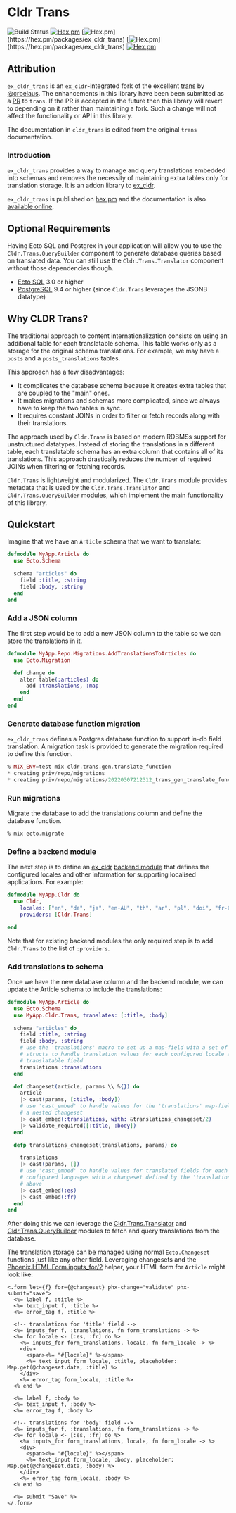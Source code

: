 # Cldr Trans
![Build Status](http://sweatbox.noexpectations.com.au:8080/buildStatus/icon?job=cldr_trans)
[![Hex.pm](https://img.shields.io/hexpm/v/ex_cldr_trans.svg)](https://hex.pm/packages/ex_cldr_trans)
[![Hex.pm](https://img.shields.io/hexpm/dw/ex_cldr_trans.svg?)](https://hex.pm/packages/ex_cldr_trans)
[![Hex.pm](https://img.shields.io/hexpm/dt/ex_cldr_trans.svg?)](https://hex.pm/packages/ex_cldr_trans)
[![Hex.pm](https://img.shields.io/hexpm/l/ex_cldr_trans.svg)](https://hex.pm/packages/ex_cldr_trans)

## Attribution

`ex_cldr_trans` is an `ex_cldr`-integrated fork of the excellent [trans](https://github.com/crbelaus/trans) by [@crbelaus](https://github.com/crbelaus). The enhancements in this library have been been submitted as a [PR](https://github.com/crbelaus/trans/pull/74) to `trans`. If the PR is accepted in the future then this library will revert to depending on it rather than maintaining a fork.  Such a change will not affect the functionality or API in this library.

The documentation in `cldr_trans` is edited from the original `trans` documentation.

### Introduction

`ex_cldr_trans` provides a way to manage and query translations embedded into schemas
and removes the necessity of maintaining extra tables only for translation storage. It is an addon library to [ex_cldr](https://hex.pm/packages/ex_cldr).

`ex_cldr_trans` is published on [hex.pm](https://hex.pm/packages/ex_cldr_trans) and the documentation
is also [available online](https://hexdocs.pm/ex_cldr_trans/).

## Optional Requirements

Having Ecto SQL and Postgrex in your application will allow you to use the `Cldr.Trans.QueryBuilder`
component to generate database queries based on translated data.  You can still
use the `Cldr.Trans.Translator` component without those dependencies though.

- [Ecto SQL](https://hex.pm/packages/ecto_sql) 3.0 or higher
- [PostgreSQL](https://hex.pm/packages/postgrex) 9.4 or higher (since `Cldr.Trans` leverages the JSONB datatype)


## Why CLDR Trans?

The traditional approach to content internationalization consists on using an
additional table for each translatable schema. This table works only as a storage
for the original schema translations. For example, we may have a `posts` and
a `posts_translations` tables.

This approach has a few disadvantages:

- It complicates the database schema because it creates extra tables that are
  coupled to the "main" ones.
- It makes migrations and schemas more complicated, since we always have to keep
  the two tables in sync.
- It requires constant JOINs in order to filter or fetch records along with their
  translations.

The approach used by `Cldr.Trans` is based on modern RDBMSs support for unstructured
datatypes.  Instead of storing the translations in a different table, each
translatable schema has an extra column that contains all of its translations.
This approach drastically reduces the number of required JOINs when filtering or
fetching records.

`Cldr.Trans` is lightweight and modularized. The `Cldr.Trans` module provides metadata
that is used by the `Cldr.Trans.Translator` and `Cldr.Trans.QueryBuilder` modules, which
implement the main functionality of this library.

## Quickstart

Imagine that we have an `Article` schema that we want to translate:

```elixir
defmodule MyApp.Article do
  use Ecto.Schema

  schema "articles" do
    field :title, :string
    field :body, :string
  end
end
```

### Add a JSON column

The first step would be to add a new JSON column to the table so we can store the translations in it.

```elixir
defmodule MyApp.Repo.Migrations.AddTranslationsToArticles do
  use Ecto.Migration

  def change do
    alter table(:articles) do
      add :translations, :map
    end
  end
end
```

### Generate database function migration

`ex_cldr_trans` defines a Postgres database function to support in-db field translation. A migration task is provided to generate the migration required to define this function.

```elixir
% MIX_ENV=test mix cldr.trans.gen.translate_function
* creating priv/repo/migrations
* creating priv/repo/migrations/20220307212312_trans_gen_translate_function.exs
```

### Run migrations

Migrate the database to add the translations column and define the database function.
```elixir
% mix ecto.migrate
```

### Define a backend module

The next step is to define an [ex_cldr](https://hex.pm/packages/ex_cldr) [backend module](https://hexdocs.pm/ex_cldr/readme.html#backend-module-configuration) that defines the configured locales and other information for supporting localised applications.  For example:

```elixir
defmodule MyApp.Cldr do
  use Cldr,
    locales: ["en", "de", "ja", "en-AU", "th", "ar", "pl", "doi", "fr-CA", "nb", "no"],
    providers: [Cldr.Trans]

end
```

Note that for existing backend modules the only required step is to add `Cldr.Trans` to the list of `:providers`.

### Add translations to schema

Once we have the new database column and the backend module, we can update the Article schema to include the translations:

```elixir
defmodule MyApp.Article do
  use Ecto.Schema
  use MyApp.Cldr.Trans, translates: [:title, :body]

  schema "articles" do
    field :title, :string
    field :body, :string
    # use the 'translations' macro to set up a map-field with a set of nested 
    # structs to handle translation values for each configured locale and each 
    # translatable field
    translations :translations
  end

  def changeset(article, params \\ %{}) do
    article
    |> cast(params, [:title, :body])
    # use 'cast_embed' to handle values for the 'translations' map-field with 
    # a nested changeset
    |> cast_embed(:translations, with: &translations_changeset/2)
    |> validate_required([:title, :body])
  end

  defp translations_changeset(translations, params) do

    translations
    |> cast(params, [])
    # use 'cast_embed' to handle values for translated fields for each of the
    # configured languages with a changeset defined by the 'translations' macro 
    # above
    |> cast_embed(:es)
    |> cast_embed(:fr)
  end
end
```

After doing this we can leverage the [Cldr.Trans.Translator](https://hexdocs.pm/ex_cldr_trans/Cldr.Trans.Translator.html) and [Cldr.Trans.QueryBuilder](https://hexdocs.pm/ex_cldr_trans/Cldr.Trans.QueryBuilder.html) modules to fetch and query translations from the database.

The translation storage can be managed using normal `Ecto.Changeset` functions just like any other field. Leveraging changesets and the [Phoenix.HTML.Form.inputs_for/2](https://hexdocs.pm/phoenix_html/Phoenix.HTML.Form.html#module-nested-inputs) helper, your HTML form for `Article` might look like:

```
<.form let={f} for={@changeset} phx-change="validate" phx-submit="save">
  <%= label f, :title %>
  <%= text_input f, :title %>
  <%= error_tag f, :title %>

  <!-- translations for 'title' field -->
  <%= inputs_for f, :translations, fn form_translations -> %>
  <%= for locale <- [:es, :fr] do %>
    <%= inputs_for form_translations, locale, fn form_locale -> %>
    <div>
      <span><%= "#{locale}" %></span>
      <%= text_input form_locale, :title, placeholder: Map.get(@changeset.data, :title) %>
    </div>
    <%= error_tag form_locale, :title %>
  <% end %>

  <%= label f, :body %>
  <%= text_input f, :body %>
  <%= error_tag f, :body %>

  <!-- translations for 'body' field -->
  <%= inputs_for f, :translations, fn form_translations -> %>
  <%= for locale <- [:es, :fr] do %>
    <%= inputs_for form_translations, locale, fn form_locale -> %>
    <div>
      <span><%= "#{locale}" %></span>
      <%= text_input form_locale, :body, placeholder: Map.get(@changeset.data, :body) %>
    </div>
    <%= error_tag form_locale, :body %>
  <% end %>

  <%= submit "Save" %>
</.form>
```

